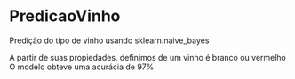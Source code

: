 # PredicaoVinho
Predição do tipo de vinho usando sklearn.naive_bayes

A partir de suas propiedades, definimos de um vinho é branco ou vermelho
O modelo obteve uma acurácia de 97%

